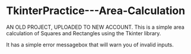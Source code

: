 # TkinterPractice---Area-Calculation
AN OLD PROJECT, UPLOADED TO NEW ACCOUNT.
This is a simple area calculation of Squares and Rectangles using the Tkinter library.

It has a simple error messagebox that will warn you of invalid inputs.
